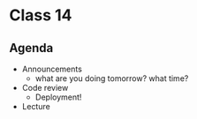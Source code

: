 # Class 14

## Agenda

- Announcements
  - what are you doing tomorrow? what time?
- Code review
  - Deployment!
- Lecture
